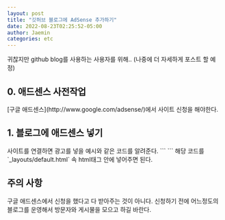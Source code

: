 ```yaml
---
layout: post
title: "깃허브 블로그에 AdSense 추가하기"
date: 2022-08-23T02:25:52-05:00
author: Jaemin
categories: etc
---
```


귀찮지만 github blog를 사용하는 사용자를 위해.. (나중에 더 자세하게 포스트 할 예정)

<h2>0. 애드센스 사전작업</h2>
[구글 애드센스](http://www.google.com/adsense/)에서 사이트 신청을 해야한다.

<h2>1. 블로그에 애드센스 넣기</h2>
사이트를 연결하면 광고를 넣을 예시와 같은 코드를 알려준다.
```
    <script async src="https://pagead2.googlesyndication.com/pagead/js/adsbygoogle.js?client=ca-pub-1647799186209550"
     crossorigin="anonymous">
     </script>
```
해당 코드를 `_layouts/default.html` 속 html태그 안에 넣어주면 된다.

<h2>주의 사항</h2>
구글 애드센스에서 신청을 했다고 다 받아주는 것이 아니다. 
신청하기 전에 어느정도의 블로그를 운영해서 방문자와 게시물을 모으고 하길 바란다.
